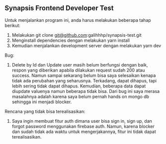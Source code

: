 ## Synapsis Frontend Developer Test

Untuk menjalankan program ini, anda harus melakukan beberapa tahap berikut:
1. Melakukan git clone git@github.com:galihhhp/synapsis-test.git
2. Menginstall dependencies dengan melakukan yarn install
3. Kemudian menjalankan development server dengan melakukan yarn dev

Bug:
1. Delete by Id dan Update user masih belum berfungsi dengan baik, respon yang diberikan apabila dilakukan request sudah 200 atau success. Namun sampai sekarang belum bisa saya selesaikan kenapa tidak ada perubahan yang seharusnya. Terkadang, dapat dihapus, tapi lebih sering tidak dapat dihapus. Kemudian, beberapa data dapat diupdate valuenya namun beberapa tidak bisa. Dari bug ini saya merasa masalahnya adalah karena saya belum pernah hands on mongo db sehingga ini menjadi blocker.

Rencana yang tidak bisa terealisasikan:
1. Saya ingin membuat fitur auth dimana user bisa sign in, sign up, dan forgot password menggunakan firebase auth. Namun, karena blocker dan sudah tidak ada waktu untuk mengerjakannya, fitur ini tidak dapat terealisasikan.

